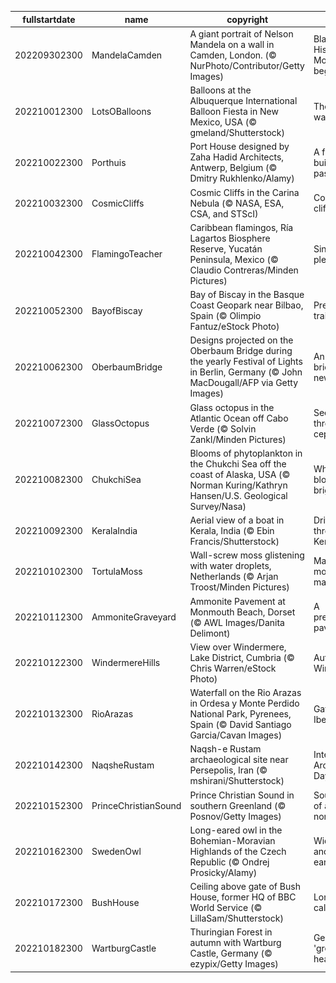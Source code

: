 |fullstartdate|name|copyright|title|image|
|--|--|--|--|--|
202209302300|MandelaCamden|A giant portrait of Nelson Mandela on a wall in Camden, London. (© NurPhoto/Contributor/Getty Images)|Black History Month begins|![](/en-GB/2022/10/202209302300MandelaCamden.jpg)|
202210012300|LotsOBalloons|Balloons at the Albuquerque International Balloon Fiesta in New Mexico, USA (© gmeland/Shutterstock)|The oldest way to fly|![](/en-GB/2022/10/202210012300LotsOBalloons.jpg)|
202210022300|Porthuis|Port House designed by Zaha Hadid Architects, Antwerp, Belgium (© Dmitry Rukhlenko/Alamy)|A future built on the past|![](/en-GB/2022/10/202210022300Porthuis.jpg)|
202210032300|CosmicCliffs|Cosmic Cliffs in the Carina Nebula (© NASA, ESA, CSA, and STScI)|Cosmic cliffs|![](/en-GB/2022/10/202210032300CosmicCliffs.jpg)|
202210042300|FlamingoTeacher|Caribbean flamingos, Ría Lagartos Biosphere Reserve, Yucatán Peninsula, Mexico (© Claudio Contreras/Minden Pictures)|Single file, please!|![](/en-GB/2022/10/202210042300FlamingoTeacher.jpg)|
202210052300|BayofBiscay|Bay of Biscay in the Basque Coast Geopark near Bilbao, Spain (© Olimpio Fantuz/eStock Photo)|Prehistoric trails|![](/en-GB/2022/10/202210052300BayofBiscay.jpg)|
202210062300|OberbaumBridge|Designs projected on the Oberbaum Bridge during the yearly Festival of Lights in Berlin, Germany (© John MacDougall/AFP via Getty Images)|An old bridge in a new light|![](/en-GB/2022/10/202210062300OberbaumBridge.jpg)|
202210072300|GlassOctopus|Glass octopus in the Atlantic Ocean off Cabo Verde (© Solvin Zankl/Minden Pictures)|See-through cephalopod|![](/en-GB/2022/10/202210072300GlassOctopus.jpg)|
202210082300|ChukchiSea|Blooms of phytoplankton in the Chukchi Sea off the coast of Alaska, USA (© Norman Kuring/Kathryn Hansen/U.S. Geological Survey/Nasa)|What's blooming so brightly?|![](/en-GB/2022/10/202210082300ChukchiSea.jpg)|
202210092300|KeralaIndia|Aerial view of a boat in Kerala, India (© Ebin Francis/Shutterstock)|Drifting through Kerala|![](/en-GB/2022/10/202210092300KeralaIndia.jpg)|
202210102300|TortulaMoss|Wall-screw moss glistening with water droplets, Netherlands (© Arjan Troost/Minden Pictures)|Magnificent moss, magnified|![](/en-GB/2022/10/202210102300TortulaMoss.jpg)|
202210112300|AmmoniteGraveyard|Ammonite Pavement at Monmouth Beach, Dorset (© AWL Images/Danita Delimont)|A prehistoric pavement|![](/en-GB/2022/10/202210112300AmmoniteGraveyard.jpg)|
202210122300|WindermereHills|View over Windermere, Lake District, Cumbria (© Chris Warren/eStock Photo)|Autumn on Windermere|![](/en-GB/2022/10/202210122300WindermereHills.jpg)|
202210132300|RioArazas|Waterfall on the Rio Arazas in Ordesa y Monte Perdido National Park, Pyrenees, Spain (© David Santiago Garcia/Cavan Images)|Gateway to Iberia|![](/en-GB/2022/10/202210132300RioArazas.jpg)|
202210142300|NaqsheRustam|Naqsh-e Rustam archaeological site near Persepolis, Iran (© mshirani/Shutterstock)|International Archaeology Day|![](/en-GB/2022/10/202210142300NaqsheRustam.jpg)|
202210152300|PrinceChristianSound|Prince Christian Sound in southern Greenland (© Posnov/Getty Images)|Southern tip of a northern isle|![](/en-GB/2022/10/202210152300PrinceChristianSound.jpg)|
202210162300|SwedenOwl|Long-eared owl in the Bohemian-Moravian Highlands of the Czech Republic (© Ondrej Prosicky/Alamy)|Widespread and long-eared|![](/en-GB/2022/10/202210162300SwedenOwl.jpg)|
202210172300|BushHouse|Ceiling above gate of Bush House, former HQ of BBC World Service (© LillaSam/Shutterstock)|London calling|![](/en-GB/2022/10/202210172300BushHouse.jpg)|
202210182300|WartburgCastle|Thuringian Forest in autumn with Wartburg Castle, Germany (© ezypix/Getty Images)|Germany's 'green heart'|![](/en-GB/2022/10/202210182300WartburgCastle.jpg)|

